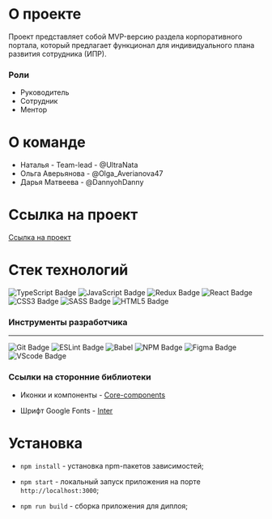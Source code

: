 # О проекте

Проект представляет собой MVP-версию раздела корпоративного портала, который предлагает функционал для индивидуального плана развития сотрудника (ИПР).

### Роли

- Руководитель
- Сотрудник
- Ментор

# О команде

- Наталья - Team-lead - @UltraNata
- Ольга Аверьянова - @Olga_Averianova47
- Дарья Матвеева - @DannyohDanny

# Ссылка на проект

[Ссылка на проект](https://new-develop--benevolent-melomakarona-4df41c.netlify.app/)

# Стек технологий

<div> 
 <img src="https://img.shields.io/badge/TypeScript-%23404d59.svg?style=for-the-badge&logo=typescript&logoColor=blue" alt="TypeScript Badge" />
<img src="https://img.shields.io/badge/javascript-%23404d59.svg?style=for-the-badge&logo=javascript&logoColor=%23F7DF1E" alt="JavaScript Badge" />
<img src="https://img.shields.io/badge/Redux-%23404d59.svg?style=for-the-badge&logo=Redux&logoColor=violet" alt="Redux Badge" /> 
<img src="https://img.shields.io/badge/react-%23404d59.svg?style=for-the-badge&logo=react&logoColor=%2361DAFB" alt="React Badge" />
<img src="https://img.shields.io/badge/css3-%23404d59.svg?style=for-the-badge&logo=css3&logoColor=lightblue" alt="CSS3 Badge" />
<img src="https://img.shields.io/badge/SASS-%23404d59.svg?style=for-the-badge&logo=SASS&logoColor=hotpink" alt="SASS Badge" />
<img src="https://img.shields.io/badge/html5-%23404d59.svg?style=for-the-badge&logo=html5&logoColor=orange" alt="HTML5 Badge" />

 </div>

### Инструменты разработчика

---

<div id="general" style="display: inline">
  <img src="https://img.shields.io/badge/git-%23404d59.svg?style=for-the-badge&logo=git&logoColor=red" alt="Git Badge" />
  <img src="https://img.shields.io/badge/ESLint-%23404d59?style=for-the-badge&logo=eslint&logoColor=violet" alt="ESLint Badge" />
  <img src="https://img.shields.io/badge/babel-%23404d59?style=for-the-badge&logo=vscode&logoColor=white" alt="Babel" />
  <img src="https://img.shields.io/badge/NPM-%23404d59?style=for-the-badge&logo=npm&logoColor=red" alt="NPM Badge" />
  <img src="https://img.shields.io/badge/figma-%23404d59.svg?style=for-the-badge&logo=figma&logoColor=purple" alt="Figma Badge" />
  <img src="https://img.shields.io/badge/vscode-%23404d59?style=for-the-badge&logo=vscode&logoColor=white" alt="VScode Badge" />

### Ссылки на сторонние библиотеки

- Иконки и компоненты - [Core-components](https://core-ds.github.io/core-components/master/?path=/docs/guidelines-accessibility-forms--docs)

- Шрифт Google Fonts - [Inter](https://fonts.google.com/specimen/Inter)

# Установка

- `npm install` - установка npm-пакетов зависимостей;

- `npm start` - локальный запуск приложения на порте `http://localhost:3000`;

- `npm run build` - сборка приложения для диплоя;
